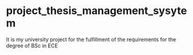 # project_thesis_management_sysytem
It is my university project for the fulfillment of the requirements for the degree of BSc in ECE
